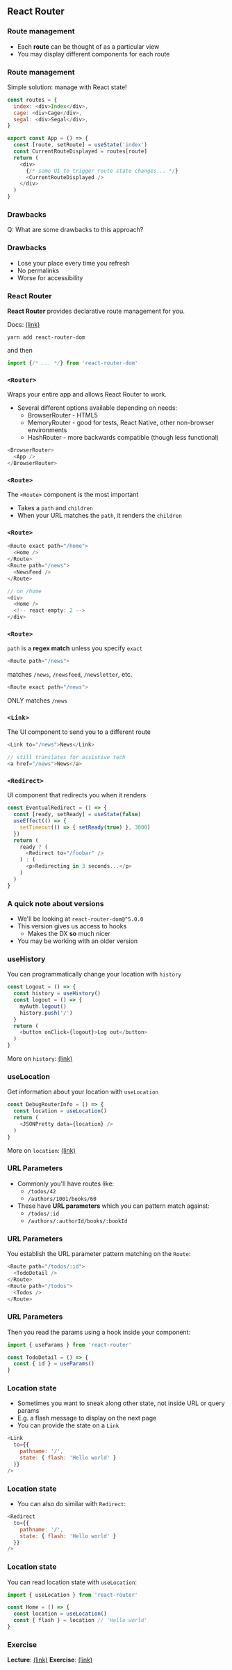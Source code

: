 ## React Router

### Route management

* Each **route** can be thought of as a particular view
* You may display different components for each route

### Route management

Simple solution: manage with React state!

```javascript
const routes = {
  index: <div>Index</div>,
  cage: <div>Cage</div>,
  segal: <div>Segal</div>,
}

export const App = () => {
  const [route, setRoute] = useState('index')
  const CurrentRouteDisplayed = routes[route]
  return (
    <div>
      {/* some UI to trigger route state changes... */}
      <CurrentRouteDisplayed />
    </div>
  )
}
```

### Drawbacks

Q: What are some drawbacks to this approach?

### Drawbacks

* Lose your place every time you refresh
* No permalinks
* Worse for accessibility

### React Router

**React Router** provides declarative route management for you.

Docs: [(link)](https://reactrouter.com/web/guides/quick-start)

```
yarn add react-router-dom
```

and then

```javascript
import {/* ... */} from 'react-router-dom'
```

### `<Router>`

Wraps your entire app and allows React Router to work.

* Several different options available depending on needs:
  * BrowserRouter - HTML5
  * MemoryRouter - good for tests, React Native, other non-browser environments
  * HashRouter - more backwards compatible (though less functional)

```javascript
<BrowserRouter>
  <App />
</BrowserRouter>
```

### `<Route>`

The `<Route>` component is the most important

* Takes a `path` and `children`
* When your URL matches the `path`, it renders the `children`

### `<Route>`

```javascript
<Route exact path="/home">
  <Home />
</Route>
<Route path="/news">
  <NewsFeed />
</Route>

// on /home
<div>
  <Home />
  <!-- react-empty: 2 -->
</div>
```

### `<Route>`

`path` is a **regex match** unless you specify `exact`

```javascript
<Route path="/news">
```

matches `/news`, `/newsfeed`, `/newsletter`, etc.

```javascript
<Route exact path="/news">
```

ONLY matches `/news`

### `<Link>`

The UI component to send you to a different route

```javascript
<Link to="/news">News</Link>

// still translates for assistive tech
<a href="/news">News</a>
```

### `<Redirect>`

UI component that redirects you when it renders

```javascript
const EventualRedirect = () => {
  const [ready, setReady] = useState(false)
  useEffect(() => {
    setTimeout(() => { setReady(true) }, 3000)
  })
  return (
    ready ? (
      <Redirect to="/foobar" />
    ) : (
      <p>Redirecting in 3 seconds...</p>
    )
  )
}
```

### A quick note about versions

* We'll be looking at `react-router-dom@^5.0.0`
* This version gives us access to hooks
  * Makes the DX **so** much nicer
* You may be working with an older version

### useHistory

You can programmatically change your location with `history`

```javascript
const Logout = () => {
  const history = useHistory()
  const logout = () => {
    myAuth.logout()
    history.push('/')
  }
  return (
    <button onClick={logout}>Log out</button>
  )
}
```

More on `history`: [(link)](https://reactrouter.com/web/api/history)

### useLocation

Get information about your location with `useLocation`

```javascript
const DebugRouterInfo = () => {
  const location = useLocation()
  return (
    <JSONPretty data={location} />
  )
}
```

More on `location`: [(link)](https://reactrouter.com/web/api/location)

### URL Parameters

- Commonly you'll have routes like:
  - `/todos/42`
  - `/authors/1001/books/60`
- These have **URL parameters** which you can pattern match against:
  - `/todos/:id`
  - `/authors/:authorId/books/:bookId`
  
### URL Parameters

You establish the URL parameter pattern matching on the `Route`:

```javascript
<Route path="/todos/:id">
  <TodoDetail />
</Route>
<Route path="/todos">
  <Todos />
</Route>
```

### URL Parameters

Then you read the params using a hook inside your component:

```javascript
import { useParams } from 'react-router'

const TodoDetail = () => {
  const { id } = useParams()
}
```

### Location state

- Sometimes you want to sneak along other state, not inside URL or query params
- E.g. a flash message to display on the next page
- You can provide the state on a `Link`

```javascript
<Link
  to={{
    pathname: '/',
    state: { flash: 'Hello world' }
  }}
/>
```

### Location state

- You can also do similar with `Redirect`:

```javascript
<Redirect
  to={{
    pathname: '/',
    state: { flash: 'Hello world' }
  }}
/>
```

### Location state

You can read location state with `useLocation`:

```javascript
import { useLocation } from 'react-router'

const Home = () => {
  const location = useLocation()
  const { flash } = location // 'Hello world'
}
```

### Exercise

**Lecture**: [(link)](https://codesandbox.io/s/router-2c253?file=/src/App.lecture.begin.js)
**Exercise**: [(link)](https://codesandbox.io/s/router-2c253?file=/src/App.js)



